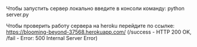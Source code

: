 Чтобы запустить сервер локально введите в консоли команду:  python server.py

Чтобы проверить работу сервера на heroku перейдите по ссылке: https://blooming-beyond-37568.herokuapp.com/ (/success - HTTP 200 OK, /fail - Error: 500 Internal Server Error)
